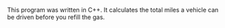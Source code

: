 This program was written in C++. It calculates the total miles a vehicle can be driven before you refill the gas.
